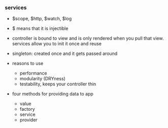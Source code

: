 ### services 

- $scope, $http, $watch, $log

- $ means that it is injectible 

- controller is bound to view and is only rendered when you pull that view. services allow you to init it once and reuse

- singleton: created once and it gets passed around

- reasons to use
  - performance
  - modularity (DRYness)
  - testability, keeps your controller thin

- four methods for providing data to app
  - value
  - factory 
  - service
  - provider

















